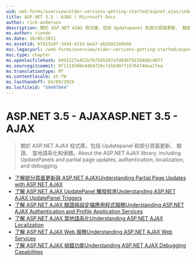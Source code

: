 ```yaml
---
uid: web-forms/overview/older-versions-getting-started/aspnet-ajax/index
title: ASP.NET 3.5 - AJAX | Microsoft Docs
author: rick-anderson
description: 關於 ASP.NET AJAX 程式庫，包括 Updatepanel 和部分頁面更新、 驗證、 當地語系化和偵錯。
ms.author: riande
ms.date: 10/05/2011
ms.assetid: b7d13a9f-3d44-431d-bea7-eb2da524de9d
msc.legacyurl: /web-forms/overview/older-versions-getting-started/aspnet-ajax
msc.type: chapter
ms.openlocfilehash: b991227a452bf07505207a7d8d079210488c407f
ms.sourcegitcommit: 0f1119340e4464720cfd16d0ff15764746ea1fea
ms.translationtype: MT
ms.contentlocale: zh-TW
ms.lasthandoff: 04/09/2019
ms.locfileid: "59407844"
---
```

# <a name="aspnet-35---ajax"></a><span data-ttu-id="919a3-103">ASP.NET 3.5 - AJAX</span><span class="sxs-lookup"><span data-stu-id="919a3-103">ASP.NET 3.5 - AJAX</span></span>

> <span data-ttu-id="919a3-104">關於 ASP.NET AJAX 程式庫，包括 Updatepanel 和部分頁面更新、 驗證、 當地語系化和偵錯。</span><span class="sxs-lookup"><span data-stu-id="919a3-104">About the ASP.NET AJAX library, including UpdatePanels and partial page updates, authentication, localization, and debugging.</span></span>


- [<span data-ttu-id="919a3-105">了解部分頁面更新與 ASP.NET AJAX</span><span class="sxs-lookup"><span data-stu-id="919a3-105">Understanding Partial Page Updates with ASP.NET AJAX</span></span>](understanding-partial-page-updates-with-asp-net-ajax.md)
- [<span data-ttu-id="919a3-106">了解 ASP.NET AJAX UpdatePanel 觸發程序</span><span class="sxs-lookup"><span data-stu-id="919a3-106">Understanding ASP.NET AJAX UpdatePanel Triggers</span></span>](understanding-asp-net-ajax-updatepanel-triggers.md)
- [<span data-ttu-id="919a3-107">了解 ASP.NET AJAX 驗證與設定檔應用程式服務</span><span class="sxs-lookup"><span data-stu-id="919a3-107">Understanding ASP.NET AJAX Authentication and Profile Application Services</span></span>](understanding-asp-net-ajax-authentication-and-profile-application-services.md)
- [<span data-ttu-id="919a3-108">了解 ASP.NET AJAX 當地語系化</span><span class="sxs-lookup"><span data-stu-id="919a3-108">Understanding ASP.NET AJAX Localization</span></span>](understanding-asp-net-ajax-localization.md)
- [<span data-ttu-id="919a3-109">了解 ASP.NET AJAX Web 服務</span><span class="sxs-lookup"><span data-stu-id="919a3-109">Understanding ASP.NET AJAX Web Services</span></span>](understanding-asp-net-ajax-web-services.md)
- [<span data-ttu-id="919a3-110">了解 ASP.NET AJAX 偵錯功能</span><span class="sxs-lookup"><span data-stu-id="919a3-110">Understanding ASP.NET AJAX Debugging Capabilities</span></span>](understanding-asp-net-ajax-debugging-capabilities.md)
